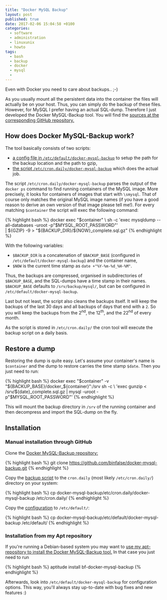 ```yaml
---
title: "Docker MySQL Backup"
layout: post
published: true
date: 2017-02-06 15:04:58 +0100
categories:
  - software
  - administration
  - linuxunix
  - howto
tags:
  - bash
  - backup
  - docker
  - mysql
  - 
---
```


Even with Docker you need to care about backups.. ;-)

As you usually mount all the persistent data into the container the files will actually be on your host.
Thus, you can simply do the backup of these files.
However, for MySQL I prefer having an actual SQL-dump.
Therefore I just developed the Docker MySQL-Backup tool.
You will find the [sources at the corresponding GitHub repository.](https://github.com/binfalse/docker-mysql-backup)


## How does Docker MySQL-Backup work?

The tool basically consists of two scripts:

* [a config file in `/etc/default/docker-mysql-backup`](https://github.com/binfalse/docker-mysql-backup/blob/master/etc/default/docker-mysql-backup) to setup the path for the backup location and the path to gzip,
* [the script `/etc/cron.daily/docker-mysql-backup`](https://github.com/binfalse/docker-mysql-backup/blob/master/etc/cron.daily/docker-mysql-backup) which does the actual job.


The script `/etc/cron.daily/docker-mysql-backup` parses the output of the `docker ps` command to find running containers of the MySQL image.
More precisely, it looks for containers of images that start with `\smysql`.
That of course only matches the original MySQL image names (if you have a good reason to derive an own version of that image please tell me!).
For every matching `$container` the script will exec the following command:

{% highlight bash %}
docker exec "$container" \
	sh -c 'exec mysqldump --all-databases -uroot -p"$MYSQL_ROOT_PASSWORD"' \
	| ${GZIP} -9 > "${BACKUP_DIR}/${NOW}_complete.sql.gz"
{% endhighlight %}

With the following variables:

* `$BACKUP_DIR` is a concatenation of `$BACKUP_BASE` (configured in `/etc/default/docker-mysql-backup`) and the container name,
* `$NOW` is the current time stamp as `date +"%Y-%m-%d_%H-%M"`.

Thus, the backups are compressed, organised in subdirectories of `$BACKUP_BASE`, and the SQL-dumps have a time stamp in their names.
`$BACKUP_BASE` defaults to `/srv/backup/mysql/`, but can be configured in `/etc/default/docker-mysql-backup`.

Last but not least, the script also cleans the backups itself.
It will keep the backups of the last 30 days and all backups of days that end with a `2`.
So you will keep the backups from the 2<sup>nd</sup>, the 12<sup>th</sup>, and the 22<sup>nd</sup> of every month.

As the script is stored in `/etc/cron.daily/` the cron tool will execute the backup script on a daily basis.


## Restore a dump

Restoring the dump is quite easy.
Let's assume your container's name is `$container` and the dump to restore carries the time stamp `$date`.
Then you just need to run:

{% highlight bash %}
docker exec "$container" -v "${BACKUP_BASE}/docker_${container}":/srv sh -c \
      'exec gunzip < /srv/${date}_complete.sql.gz | mysql -uroot -p"$MYSQL_ROOT_PASSWORD"'
{% endhighlight %}

This will mount the backup directory in `/srv` of the running container and then decompress and import the SQL-dump on the fly.


## Installation

### Manual installation through GitHub

Clone the [Docker MySQL-Backup repository:](https://github.com/binfalse/docker-mysql-backup)

{% highlight bash %}
git clone https://github.com/binfalse/docker-mysql-backup.git
{% endhighlight %}

Copy the [backup script](etc/cron.daily/docker-mysql-backup) to the `cron.daily` (most likely `/etc/cron.daily/`) directory on your system:

{% highlight bash %}
cp docker-mysql-backup/etc/cron.daily/docker-mysql-backup /etc/cron.daily/
{% endhighlight %}

Copy the [configuration](etc/default/docker-mysql-backup) to `/etc/default/`:

{% highlight bash %}
cp docker-mysql-backup/etc/default/docker-mysql-backup /etc/default/
{% endhighlight %}

### Installation from my Apt repository

If you're running a Debian-based system you may want to [use my apt-repository to install the Docker MySQL-Backup tool.](https://binfalse.de/software/apt-repo/)
In that case you just need to run

{% highlight bash %}
aptitude install bf-docker-mysql-backup
{% endhighlight %}

Afterwards, look into `/etc/default/docker-mysql-backup` for configuration options.
This way, you'll always stay up-to-date with bug fixes and new features :)



